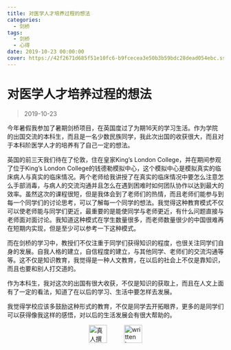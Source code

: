 ```yaml
---
title: 对医学人才培养过程的想法
categories:
  - 剑桥
tags:
  - 剑桥
  - 心得
date: 2019-10-23 00:00:00
cover: https://42f2671d685f51e10fc6-b9fcecea3e50b3b59bdc28dead054ebc.ssl.cf5.rackcdn.com/illustrations/exams_g4ow.svg
---
```

# 对医学人才培养过程的想法

> 2019-10-23

今年暑假我参加了暑期剑桥项目，在英国度过了为期16天的学习生活。作为学院的出国交流的本科生，而且是一名少数民族同学，我此次出国的收获很大，而且对于本科阶医学人才的培养有了自己一定的想法。

英国的前三天我们待在了伦敦，住在皇家King’s London College，并在期间参观了位于King’s London College的钱德勒模拟中心，这个模拟中心是模拟真实的临床病人与真实的临床情况。两个老师给我讲授了在真实的临床情况中要怎么注意怎么手部消毒，与病人的交流沟通并且怎么在遇到困难时如何团队协作以达到最大的效率。虽然这次的课程很短，但是我体会到了老师们的热情，而且老师们能参与到每一个同学们的讨论思考，可以了解每一个同学的想法。我觉得这种教育模式不仅可以使老师能与同学们更近，最重要的是能使同学与老师更近，有什么问题直接与老师面对面讨论。我知道这种模式在学生数量很多，而老师数量很少的中国很难再在短期内实现，但是至少可以参考一下这种模式。

而在剑桥的学习中，教授们不仅注重于同学们获得知识的程度，也很关注同学们自身的发展。自我人格的建立，自信程度的建立，与其他同学、老师们的交流沟通等等。这不仅是知识教育，我觉得是一种人文教育，在以后的社会上不仅是靠知识，而且也要和别人打交道的。

作为本科生，我对这次的出国有很大收获，不仅是知识的获取上，而且在人文上面有了一定的看法，知道了在以后的学习、生活中要怎样去发展。

我觉得学校应该多鼓励这种形式的教育，不仅是同学去开拓眼界，更多的是同学们可以获得像我这样的感悟，对以后的生活发展会有很大帮助的。

<div style="display: flex; justify-content: center; align-items: center; gap: 40px;">
  <img src="https://mirror.ghproxy.com/https://raw.githubusercontent.com/L1cardo/l1cardo.github.io/blog/themes/butterfly/source/img/notbyai_cn.png" alt="真人撰写" style="height: 42px;">
  <img src="https://mirror.ghproxy.com/https://raw.githubusercontent.com/L1cardo/l1cardo.github.io/blog/themes/butterfly/source/img/notbyai_en.png" alt="written by human" style="height: 42px;">
</div>